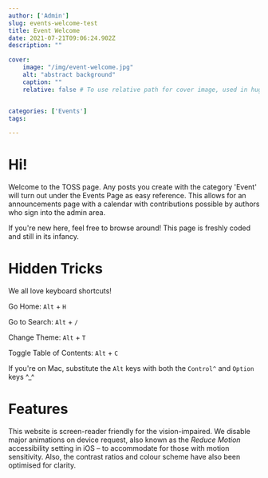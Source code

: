 ```yaml
---
author: ['Admin']
slug: events-welcome-test
title: Event Welcome
date: 2021-07-21T09:06:24.902Z
description: ""

cover:
    image: "/img/event-welcome.jpg"
    alt: "abstract background"
    caption: ""
    relative: false # To use relative path for cover image, used in hugo Page-bundles


categories: ['Events']
tags:

---
```




# Hi!
Welcome to the TOSS page. Any posts you create with the category 'Event' will turn out under the Events Page as easy reference. This allows for an announcements page with a calendar with contributions possible by authors who sign into the admin area.

If you're new here, feel free to browse around! This page is freshly coded and still in its infancy.

# Hidden Tricks
We all love keyboard shortcuts!

Go Home: `Alt` + `H`

Go to Search: `Alt` + `/`

Change Theme: `Alt` + `T`

Toggle Table of Contents: `Alt` + `C`

If you're on Mac, substitute the `Alt` keys with both the `Control^` and `Option` keys ^_^

# Features
This website is screen-reader friendly for the vision-impaired. We disable major animations on device request, also known as the *Reduce Motion* accessibility setting in iOS – to accommodate for those with motion sensitivity. Also, the contrast ratios and colour scheme have also been optimised for clarity.
